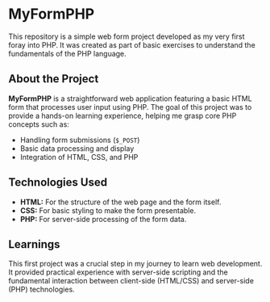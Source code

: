 # MyFormPHP

This repository is a simple web form project developed as my very first foray into PHP. It was created as part of basic exercises to understand the fundamentals of the PHP language.

## About the Project

**MyFormPHP** is a straightforward web application featuring a basic HTML form that processes user input using PHP. The goal of this project was to provide a hands-on learning experience, helping me grasp core PHP concepts such as:

-   Handling form submissions (`$_POST`)
-   Basic data processing and display
-   Integration of HTML, CSS, and PHP

## Technologies Used

* **HTML:** For the structure of the web page and the form itself.
* **CSS:** For basic styling to make the form presentable.
* **PHP:** For server-side processing of the form data.

## Learnings

This first project was a crucial step in my journey to learn web development. It provided practical experience with server-side scripting and the fundamental interaction between client-side (HTML/CSS) and server-side (PHP) technologies.
